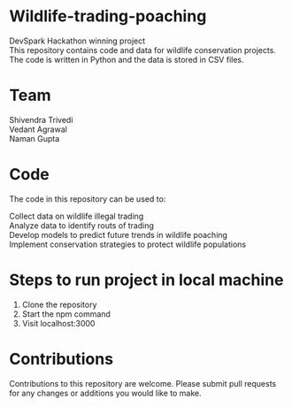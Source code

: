 # Wildlife-trading-poaching

DevSpark Hackathon winning project<br>
This repository contains code and data for wildlife conservation projects. The code is written in Python and the data is stored in CSV files.

# Team
Shivendra Trivedi<br>
Vedant Agrawal<br>
Naman Gupta

# Code
The code in this repository can be used to:

Collect data on wildlife illegal trading<br>
Analyze data to identify routs of trading<br>
Develop models to predict future trends in wildlife poaching<br>
Implement conservation strategies to protect wildlife populations<br>

# Steps to run project in local machine
1. Clone the repository
2. Start the npm command
3. Visit localhost:3000

# Contributions
Contributions to this repository are welcome. Please submit pull requests for any changes or additions you would like to make.

